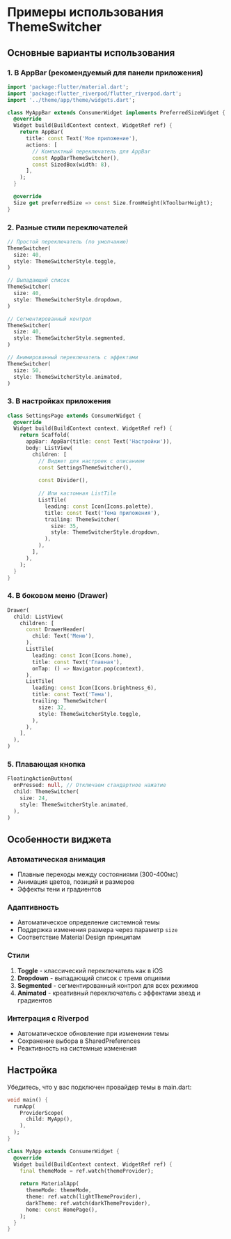 # Примеры использования ThemeSwitcher

## Основные варианты использования

### 1. В AppBar (рекомендуемый для панели приложения)

```dart
import 'package:flutter/material.dart';
import 'package:flutter_riverpod/flutter_riverpod.dart';
import '../theme/app/theme/widgets.dart';

class MyAppBar extends ConsumerWidget implements PreferredSizeWidget {
  @override
  Widget build(BuildContext context, WidgetRef ref) {
    return AppBar(
      title: const Text('Мое приложение'),
      actions: [
        // Компактный переключатель для AppBar
        const AppBarThemeSwitcher(),
        const SizedBox(width: 8),
      ],
    );
  }

  @override
  Size get preferredSize => const Size.fromHeight(kToolbarHeight);
}
```

### 2. Разные стили переключателей

```dart
// Простой переключатель (по умолчанию)
ThemeSwitcher(
  size: 40,
  style: ThemeSwitcherStyle.toggle,
)

// Выпадающий список
ThemeSwitcher(
  size: 40,
  style: ThemeSwitcherStyle.dropdown,
)

// Сегментированный контрол
ThemeSwitcher(
  size: 40,
  style: ThemeSwitcherStyle.segmented,
)

// Анимированный переключатель с эффектами
ThemeSwitcher(
  size: 50,
  style: ThemeSwitcherStyle.animated,
)
```

### 3. В настройках приложения

```dart
class SettingsPage extends ConsumerWidget {
  @override
  Widget build(BuildContext context, WidgetRef ref) {
    return Scaffold(
      appBar: AppBar(title: const Text('Настройки')),
      body: ListView(
        children: [
          // Виджет для настроек с описанием
          const SettingsThemeSwitcher(),
          
          const Divider(),
          
          // Или кастомная ListTile
          ListTile(
            leading: const Icon(Icons.palette),
            title: const Text('Тема приложения'),
            trailing: ThemeSwitcher(
              size: 35,
              style: ThemeSwitcherStyle.dropdown,
            ),
          ),
        ],
      ),
    );
  }
}
```

### 4. В боковом меню (Drawer)

```dart
Drawer(
  child: ListView(
    children: [
      const DrawerHeader(
        child: Text('Меню'),
      ),
      ListTile(
        leading: const Icon(Icons.home),
        title: const Text('Главная'),
        onTap: () => Navigator.pop(context),
      ),
      ListTile(
        leading: const Icon(Icons.brightness_6),
        title: const Text('Тема'),
        trailing: ThemeSwitcher(
          size: 32,
          style: ThemeSwitcherStyle.toggle,
        ),
      ),
    ],
  ),
)
```

### 5. Плавающая кнопка

```dart
FloatingActionButton(
  onPressed: null, // Отключаем стандартное нажатие
  child: ThemeSwitcher(
    size: 24,
    style: ThemeSwitcherStyle.animated,
  ),
)
```

## Особенности виджета

### Автоматическая анимация
- Плавные переходы между состояниями (300-400мс)
- Анимация цветов, позиций и размеров
- Эффекты тени и градиентов

### Адаптивность
- Автоматическое определение системной темы
- Поддержка изменения размера через параметр `size`
- Соответствие Material Design принципам

### Стили
1. **Toggle** - классический переключатель как в iOS
2. **Dropdown** - выпадающий список с тремя опциями
3. **Segmented** - сегментированный контрол для всех режимов
4. **Animated** - креативный переключатель с эффектами звезд и градиентов

### Интеграция с Riverpod
- Автоматическое обновление при изменении темы
- Сохранение выбора в SharedPreferences
- Реактивность на системные изменения

## Настройка

Убедитесь, что у вас подключен провайдер темы в main.dart:

```dart
void main() {
  runApp(
    ProviderScope(
      child: MyApp(),
    ),
  );
}

class MyApp extends ConsumerWidget {
  @override
  Widget build(BuildContext context, WidgetRef ref) {
    final themeMode = ref.watch(themeProvider);
    
    return MaterialApp(
      themeMode: themeMode,
      theme: ref.watch(lightThemeProvider),
      darkTheme: ref.watch(darkThemeProvider),
      home: const HomePage(),
    );
  }
}
```
